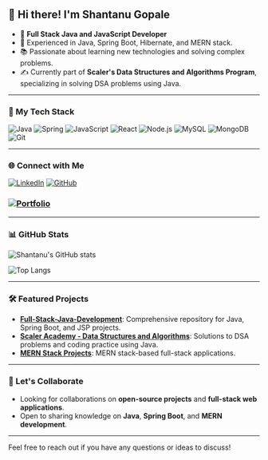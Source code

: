 ## 👋 Hi there! I'm Shantanu Gopale

- 🌟 **Full Stack Java and JavaScript Developer**
- 🚀 Experienced in Java, Spring Boot, Hibernate, and MERN stack.
- 📚 Passionate about learning new technologies and solving complex problems.
- ✍️ Currently part of **Scaler's Data Structures and Algorithms Program**, specializing in solving DSA problems using Java.

---

### 🔧 My Tech Stack

![Java](https://img.shields.io/badge/Java-ED8B00?style=for-the-badge&logo=java&logoColor=white)
![Spring](https://img.shields.io/badge/Spring-6DB33F?style=for-the-badge&logo=spring&logoColor=white)
![JavaScript](https://img.shields.io/badge/JavaScript-323330?style=for-the-badge&logo=javascript&logoColor=F7DF1E)
![React](https://img.shields.io/badge/React-20232A?style=for-the-badge&logo=react&logoColor=61DAFB)
![Node.js](https://img.shields.io/badge/Node.js-43853D?style=for-the-badge&logo=node-dot-js&logoColor=white)
![MySQL](https://img.shields.io/badge/MySQL-4479A1?style=for-the-badge&logo=mysql&logoColor=white)
![MongoDB](https://img.shields.io/badge/MongoDB-4EA94B?style=for-the-badge&logo=mongodb&logoColor=white)
![Git](https://img.shields.io/badge/Git-F05032?style=for-the-badge&logo=git&logoColor=white)

---

### 🌐 Connect with Me

[![LinkedIn](https://img.shields.io/badge/LinkedIn-0077B5?style=for-the-badge&logo=linkedin&logoColor=white)](https://linkedin.com/in/shantanugopale)
[![GitHub](https://img.shields.io/badge/GitHub-100000?style=for-the-badge&logo=github&logoColor=white)](https://github.com/shantanugopale)
### [![Portfolio](https://img.shields.io/badge/Portfolio-000000?style=for-the-badge&logo=portfolio&logoColor=white)](https://yourportfolio.com)

---

### 📊 GitHub Stats

![Shantanu's GitHub stats](https://github-readme-stats.vercel.app/api?username=shantanugopale&show_icons=true&theme=dark)

![Top Langs](https://github-readme-stats.vercel.app/api/top-langs/?username=shantanugopale&layout=compact&theme=dark)

---

### 🛠️ Featured Projects

- **[Full-Stack-Java-Development](https://github.com/shantanugopale/Full-Stack-Java-Development)**: Comprehensive repository for Java, Spring Boot, and JSP projects.
- **[Scaler Academy - Data Structures and Algorithms](https://github.com/shantanugopale/Scaler-Academy-Data-Structures-and-Algorithms)**: Solutions to DSA problems and coding practice using Java.
- **[MERN Stack Projects](https://github.com/shantanugopale/MERN)**: MERN stack-based full-stack applications.

---

### 🚀 Let's Collaborate

- Looking for collaborations on **open-source projects** and **full-stack web applications**.
- Open to sharing knowledge on **Java**, **Spring Boot**, and **MERN development**.

---

Feel free to reach out if you have any questions or ideas to discuss!
